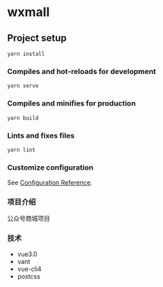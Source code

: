 # wxmall

## Project setup
```
yarn install
```

### Compiles and hot-reloads for development
```
yarn serve
```

### Compiles and minifies for production
```
yarn build
```

### Lints and fixes files
```
yarn lint
```

### Customize configuration
See [Configuration Reference](https://cli.vuejs.org/config/).


### 项目介绍
公众号商城项目

### 技术
- vue3.0
- vant
- vue-cli4
- postcss

